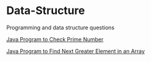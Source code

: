 # Data-Structure
Programming and data structure questions

<a href="http://webrewrite.com/java-program-check-prime-number/"> Java Program to Check Prime Number</a>

<a href="http://webrewrite.com/java-program-find-next-greater-element-array/">Java Program to Find Next Greater Element in an Array</a>
